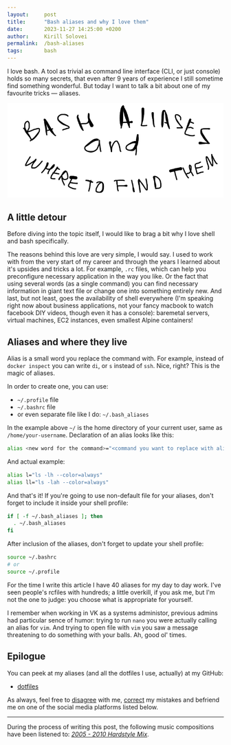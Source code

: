 ```yaml
---
layout:     post
title:      "Bash aliases and why I love them"
date:       2023-11-27 14:25:00 +0200
author:     Kirill Solovei
permalink:  /bash-aliases
tags:       bash
---
```

I love bash. A tool as trivial as command line interface (CLI, or just console)
holds so many secrets, that even after 9 years of experience I still sometime
find something wonderful. But today I want to talk a bit about one of my
favourite tricks — aliases.

<!--more-->

![Bash aliases and where to find them](../assets/2023-11-27-bash-aliases.webp)

## A little detour

Before diving into the topic itself, I would like to brag a bit why I love
shell and bash specifically.

The reasons behind this love are very simple, I would say. I used to work with
from the very start of my career and through the years I learned about it's
upsides and tricks a lot. For example, `.rc` files, which can help you
preconfigure necessary application in the way you like. Or the fact that using
several words (as a single command) you can find necessary information in giant
text file or change one into something entirely new. And last, but not least,
goes the availability of shell everywhere (I'm speaking right now about business
applications, not your fancy macbook to watch facebook DIY videos, though even
it has a console): baremetal servers, virtual machines, EC2 instances, even
smallest Alpine containers!

## Aliases and where they live

Alias is a small word you replace the command with. For example, instead of
`docker inspect` you can write `di`, or `s` instead of `ssh`. Nice, right?
This is the magic of aliases.

In order to create one, you can use:

- `~/.profile` file
- `~/.bashrc` file
- or even separate file like I do: `~/.bash_aliases`

In the example above `~/` is the home directory of your current user, same as
`/home/your-username`.
Declaration of an alias looks like this:

```bash
alias <new word for the command>="<command you want to replace with alias>"
```

And actual example:

```bash
alias l="ls -lh --color=always"
alias ll="ls -lah --color=always"
```

And that's it! If you're going to use non-default file for your aliases, don't
forget to include it inside your shell profile:

```bash
if [ -f ~/.bash_aliases ]; then
  . ~/.bash_aliases
fi
```

After inclusion of the aliases, don't forget to update your shell profile:

```bash
source ~/.bashrc
# or
source ~/.profile
```

For the time I write this article I have 40 aliases for my day to day work.
I've seen people's rcfiles with hundreds; a little overkill, if you ask me, but
I'm not the one to judge: you choose what is appropriate for yourself.

I remember when working in VK as a systems administor, previous admins had
particular sence of humor: trying to run `nano` you were actually calling an
alias for `vim`. And trying to open file with `vim` you saw a message
threatening to do something with your balls. Ah, good ol' times.

## Epilogue

You can peek at my aliases (and all the dotfiles I use, actually) at my GitHub:

- [dotfiles](https://github.com/hatedabamboo/dotfiles)

As always, feel free to
[disagree](https://github.com/hatedabamboo/notes.hatedabamboo.me/issues) with
me, [correct](https://github.com/hatedabamboo/notes.hatedabamboo.me/pulls) my
mistakes and befriend me on one of the social media platforms listed below.

---

During the process of writing this post, the following music compositions have
been listened to:
[*2005 - 2010 Hardstyle Mix*](https://www.youtube.com/watch?v=XytcoeXiaZ0).
